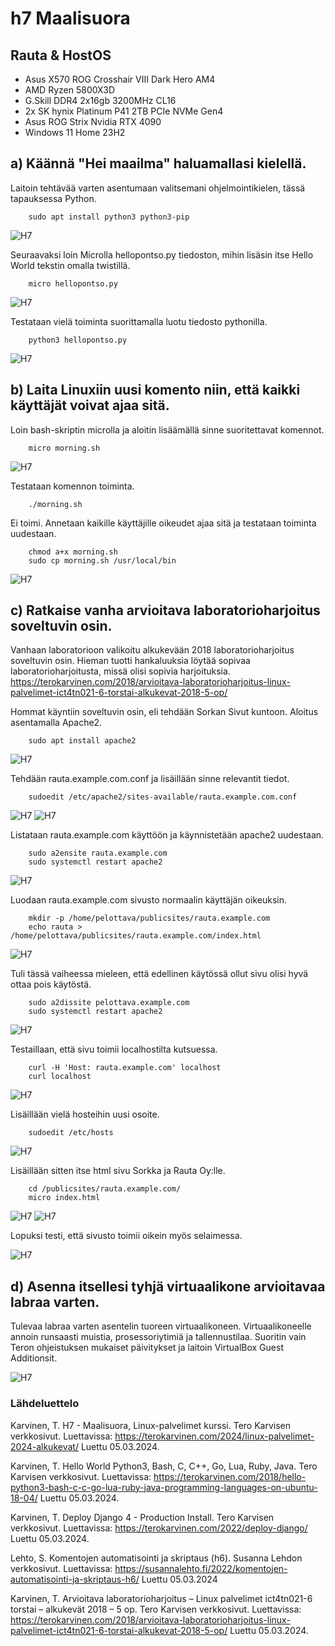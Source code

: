 # h7 Maalisuora

## Rauta & HostOS
- Asus X570 ROG Crosshair VIII Dark Hero AM4
- AMD Ryzen 5800X3D
- G.Skill DDR4 2x16gb 3200MHz CL16
- 2x SK hynix Platinum P41 2TB PCIe NVMe Gen4
- Asus ROG Strix Nvidia RTX 4090
- Windows 11 Home 23H2

## a) Käännä "Hei maailma" haluamallasi kielellä.
Laitoin tehtävää varten asentumaan valitsemani ohjelmointikielen, tässä tapauksessa Python. 

        sudo apt install python3 python3-pip

![H7](H7_1.png)

Seuraavaksi loin Microlla hellopontso.py tiedoston, mihin lisäsin itse Hello World tekstin omalla twistillä.

        micro hellopontso.py

![H7](H7_2.png)

Testataan vielä toiminta suorittamalla luotu tiedosto pythonilla.

        python3 hellopontso.py

![H7](H7_3.png)

## b) Laita Linuxiin uusi komento niin, että kaikki käyttäjät voivat ajaa sitä.
Loin bash-skriptin microlla ja aloitin lisäämällä sinne suoritettavat komennot.

        micro morning.sh

![H7](H7_4.png)

Testataan komennon toiminta. 

        ./morning.sh

Ei toimi. Annetaan kaikille käyttäjille oikeudet ajaa sitä ja testataan toiminta uudestaan.

        chmod a+x morning.sh
        sudo cp morning.sh /usr/local/bin

![H7](H7_5.png)

## c) Ratkaise vanha arvioitava laboratorioharjoitus soveltuvin osin.
Vanhaan laboratorioon valikoitu alkukevään 2018 laboratorioharjoitus soveltuvin osin. Hieman tuotti hankaluuksia löytää sopivaa laboratorioharjoitusta, missä olisi sopivia harjoituksia. https://terokarvinen.com/2018/arvioitava-laboratorioharjoitus-linux-palvelimet-ict4tn021-6-torstai-alkukevat-2018-5-op/

Hommat käyntiin soveltuvin osin, eli tehdään Sorkan Sivut kuntoon. Aloitus asentamalla Apache2.

        sudo apt install apache2

![H7](H7_6.png)

Tehdään rauta.example.com.conf ja lisäillään sinne relevantit tiedot.

        sudoedit /etc/apache2/sites-available/rauta.example.com.conf

![H7](H7_7.png)
![H7](H7_8.png)

Listataan rauta.example.com käyttöön ja käynnistetään apache2 uudestaan.

        sudo a2ensite rauta.example.com
        sudo systemctl restart apache2 

![H7](H7_9.png)

Luodaan rauta.example.com sivusto normaalin käyttäjän oikeuksin.

        mkdir -p /home/pelottava/publicsites/rauta.example.com
        echo rauta > /home/pelottava/publicsites/rauta.example.com/index.html

![H7](H7_10.png)

Tuli tässä vaiheessa mieleen, että edellinen käytössä ollut sivu olisi hyvä ottaa pois käytöstä.

        sudo a2dissite pelottava.example.com
        sudo systemctl restart apache2

![H7](H7_11.png)

Testaillaan, että sivu toimii localhostilta kutsuessa.

        curl -H 'Host: rauta.example.com' localhost
        curl localhost

![H7](H7_12.png)

Lisäillään vielä hosteihin uusi osoite.

        sudoedit /etc/hosts

![H7](H7_13.png)

Lisäillään sitten itse html sivu Sorkka ja Rauta Oy:lle.

        cd /publicsites/rauta.example.com/
        micro index.html

![H7](H7_14.png)
![H7](H7_15.png)

Lopuksi testi, että sivusto toimii oikein myös selaimessa.

![H7](H7_16.png)

## d) Asenna itsellesi tyhjä virtuaalikone arvioitavaa labraa varten.
Tulevaa labraa varten asentelin tuoreen virtuaalikoneen. Virtuaalikoneelle annoin runsaasti muistia, prosessoriytimiä ja tallennustilaa. Suoritin vain Teron ohjeistuksen mukaiset päivitykset ja laitoin VirtualBox Guest Additionsit.

![H7](H7_17.png)

### Lähdeluettelo

Karvinen, T. H7 - Maalisuora, Linux-palvelimet kurssi. Tero Karvisen verkkosivut. Luettavissa: https://terokarvinen.com/2024/linux-palvelimet-2024-alkukevat/ Luettu 05.03.2024.

Karvinen, T. Hello World Python3, Bash, C, C++, Go, Lua, Ruby, Java. Tero Karvisen verkkosivut. Luettavissa: https://terokarvinen.com/2018/hello-python3-bash-c-c-go-lua-ruby-java-programming-languages-on-ubuntu-18-04/ Luettu 05.03.2024.

Karvinen, T. Deploy Django 4 - Production Install. Tero Karvisen verkkosivut. Luettavissa: https://terokarvinen.com/2022/deploy-django/ Luettu 05.03.2024.

Lehto, S. Komentojen automatisointi ja skriptaus (h6). Susanna Lehdon verkkosivut. Luettavissa: https://susannalehto.fi/2022/komentojen-automatisointi-ja-skriptaus-h6/ Luettu 05.03.2024

Karvinen, T. Arvioitava laboratorioharjoitus – Linux palvelimet ict4tn021-6 torstai – alkukevät 2018 – 5 op. Tero Karvisen verkkosivut. Luettavissa: https://terokarvinen.com/2018/arvioitava-laboratorioharjoitus-linux-palvelimet-ict4tn021-6-torstai-alkukevat-2018-5-op/ Luettu 05.03.2024.
